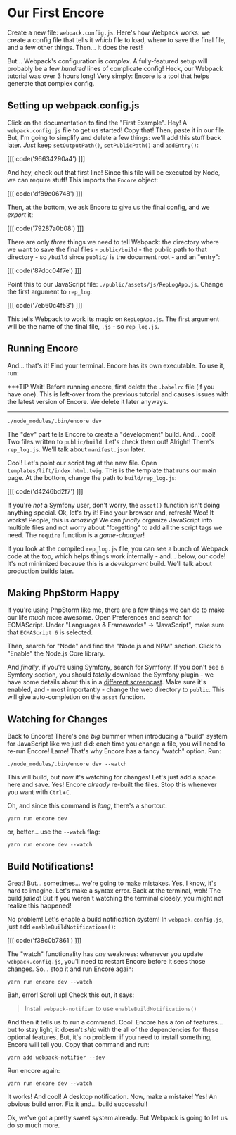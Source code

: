 # Our First Encore

Create a new file: `webpack.config.js`. Here's how Webpack works: we create a config
file that tells it *which* file to load, where to save the final file, and a few
other things. Then... it does the rest!

But... Webpack's configuration is *complex*. A fully-featured setup will probably
be a few *hundred* lines of complicate config! Heck, our Webpack tutorial was over
3 hours long! Very simply: Encore is a tool that helps generate that complex
config.

## Setting up webpack.config.js

Click on the documentation to find the "First Example". Hey! A `webpack.config.js`
file to get us started! Copy that! Then, paste it in our file. But, I'm going to
simplify and delete a few things: we'll add this stuff back later. *Just* keep
`setOutputPath()`, `setPublicPath()` and `addEntry()`:

[[[ code('96634290a4') ]]]

And hey, check out that first line! Since this file will be executed by Node, we can
require stuff! This imports the `Encore` object:

[[[ code('df89c06748') ]]]

Then, at the bottom, we ask Encore to give us the final config, and we *export* it:

[[[ code('79287a0b08') ]]]

There are only *three* things we need to tell Webpack: the directory where we want
to save the final files - `public/build` - the public path to that directory - so
`/build` since `public/` is the document root - and an "entry":

[[[ code('87dcc04f7e') ]]]

Point this to our JavaScript file: `./public/assets/js/RepLogApp.js`. Change the first
argument to `rep_log`:

[[[ code('7eb60c4f53') ]]]

This tells Webpack to work its magic on `RepLogApp.js`. The first argument will be
the name of the final file, `.js` - so `rep_log.js`.

## Running Encore

And... that's it! Find your terminal. Encore has its own executable. To use it, run:

***TIP
Wait! Before running encore, first delete the `.babelrc` file (if you have one). This
is left-over from the previous tutorial and causes issues with the latest version of
Encore. We delete it later anyways.
***

```terminal
./node_modules/.bin/encore dev
```

The "dev" part tells Encore to create a "development" build. And... cool! Two files
written to `public/build`. Let's check them out! Alright! There's `rep_log.js`. We'll
talk about `manifest.json` later.

Cool! Let's point our script tag at the new file. Open `templates/lift/index.html.twig`.
This is the template that runs our main page. At the bottom, change the path to
`build/rep_log.js`:

[[[ code('d4246bd2f7') ]]]

If you're *not* a Symfony user, don't worry, the `asset()` function isn't doing anything
special. Ok, let's try it! Find your browser and, refresh! Woo! It works! People, this
is *amazing*! We can *finally* organize JavaScript into multiple files and not worry
about "forgetting" to add all the script tags we need. The `require` function is
a *game-changer*!

If you look at the compiled `rep_log.js` file, you can see a bunch of Webpack code
at the top, which helps things work internally  - and... below, our code! It's not
minimized because this is a *development* build. We'll talk about production builds
later.

## Making PhpStorm Happy

If you're using PhpStorm like me, there are a few things we can do to make our life
*much* more awesome. Open Preferences and search for ECMAScript. Under
"Languages & Frameworks" -> "JavaScript", make sure that `ECMAScript 6` is selected.

Then, search for "Node" and find the "Node.js and NPM" section. Click to "Enable"
the Node.js Core library.

And *finally*, if you're using Symfony, search for Symfony. If you don't see a
Symfony section, you should *totally* download the Symfony plugin - we have some
details about this in a [different screencast][micro_app_phpstorm]. Make sure it's
enabled, and - most importantly - change the web directory to `public`. This will
give auto-completion on the `asset` function.

## Watching for Changes

Back to Encore! There's one *big* bummer when introducing a "build" system for
JavaScript like we just did: each time you change a file, you will need to re-run
Encore! Lame! That's why Encore has a fancy "watch" option. Run:

```terminal
./node_modules/.bin/encore dev --watch
```

This will build, but now it's watching for changes! Let's just add a space here
and save. Yes! Encore *already* re-built the files. Stop this whenever you want
with `Ctrl`+`C`.

Oh, and since this command is *long*, there's a shortcut:

```terminal
yarn run encore dev
```

or, better... use the `--watch` flag:


```terminal-silent
yarn run encore dev --watch
```

## Build Notifications!

Great! But... sometimes... we're going to make mistakes. Yes, I know, it's hard
to imagine. Let's make a syntax error. Back at the terminal, woh! The build *failed*!
But if you weren't watching the terminal closely, you might not realize this happened!

No problem! Let's enable a build notification system! In `webpack.config.js`,
just add `enableBuildNotifications()`:

[[[ code('f38c0b7861') ]]]

The "watch" functionality has *one* weakness: whenever you update `webpack.config.js`,
you'll need to restart Encore before it sees those changes. So... stop it and run
Encore again:

```terminal-silent
yarn run encore dev --watch
```

Bah, error! Scroll up! Check this out, it says:

> Install `webpack-notifier` to use `enableBuildNotifications()`

And then it tells us to run a command. Cool! Encore has a *ton* of features... but
to stay light, it doesn't *ship* with the all of the dependencies for these optional
features. But, it's no problem: if you need to install something, Encore will tell
you. Copy that command and run:

```terminal
yarn add webpack-notifier --dev
```

Run encore again:

```terminal-silent
yarn run encore dev --watch
```

It works! And cool! A desktop notification. Now, make a mistake! Yes! An obvious
build error. Fix it and... build successful!

Ok, we've got a pretty sweet system already. But Webpack is going to let us do
*so* much more.


[micro_app_phpstorm]: https://knpuniversity.com/screencast/symfony/micro-app-phpstorm
